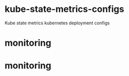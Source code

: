 # kube-state-metrics-configs
Kube state metrics kubernetes deployment configs
# monitoring
# monitoring

